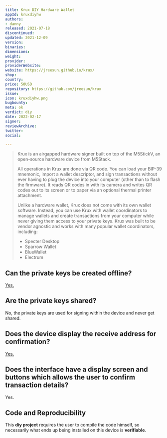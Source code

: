 ```yaml
---
title: Krux DIY Hardware Wallet
appId: kruxdiyhw
authors:
- danny
released: 2021-07-18
discontinued: 
updated: 2021-12-09
version: 
binaries: 
dimensions: 
weight: 
provider: 
providerWebsite: 
website: https://jreesun.github.io/krux/
shop: 
country: 
price: 50USD
repository: https://github.com/jreesun/krux
issue: 
icon: kruxdiyhw.png
bugbounty: 
meta: ok
verdict: diy
date: 2022-02-17
signer: 
reviewArchive: 
twitter: 
social: 

---
```


> Krux is an airgapped hardware signer built on top of the M5StickV, an open-source hardware device from M5Stack.
>
> All operations in Krux are done via QR code. You can load your BIP-39 mnemonic, import a wallet descriptor, and sign transactions without ever having to plug the device into your computer (other than to flash the firmware). It reads QR codes in with its camera and writes QR codes out to its screen or to paper via an optional thermal printer attachment.
>
> Unlike a hardware wallet, Krux does not come with its own wallet software. Instead, you can use Krux with wallet coordinators to manage wallets and create transactions from your computer while never giving them access to your private keys. Krux was built to be vendor agnostic and works with many popular wallet coordinators, including:
>
> - Specter Desktop
> - Sparrow Wallet
> - BlueWallet
> - Electrum

## Can the private keys be created offline?

[Yes. ](https://jreesun.github.io/krux/getting-started/generating-a-mnemonic/)

## Are the private keys shared? 

No, the private keys are used for signing within the device and never get shared.

## Does the device display the receive address for confirmation?

[Yes.](https://jreesun.github.io/krux/getting-started/using-a-single-key-wallet/#send-coins)

## Does the interface have a display screen and buttons which allows the user to confirm transaction details?

Yes.

## Code and Reproducibility

This **diy project** requires the user to compile the code himself, so necessarily what ends up being installed on this device is **verifiable**.

